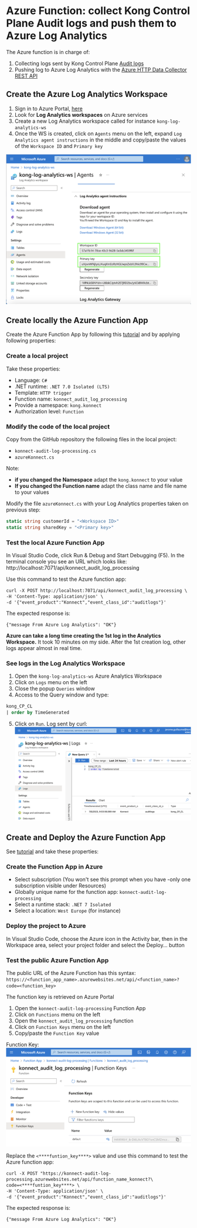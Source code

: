 # Azure Function: collect Kong Control Plane Audit logs and push them to Azure Log Analytics
The Azure function is in charge of:
1) Collecting logs sent by Kong Control Plane [Audit logs](https://docs.konghq.com/konnect/org-management/audit-logging/)
2) Pushing log to Azure Log Analytics with the [Azure HTTP Data Collector REST API](https://learn.microsoft.com/en-us/rest/api/loganalytics/create-request)

## Create the Azure Log Analytics Workspace
1) Sign in to Azure Portal, [here](https://portal.azure.com/)
2) Look for **Log Analytics workspaces** on Azure services
3) Create a new Log Analytics workspace called for instance `kong-log-analytics-ws`
4) Once the WS is created, click on `Agents` menu on the left, expand `Log Analytics agent instructions` in the middle and copy/paste the values of the `Workspace ID` and `Primary key`

![Alt text](/images/1-Azure-Log-Analytics-Workspace.png "Log Analytics Workspace")


## Create locally the Azure Function App
Create the Azure Function App by following this [tutorial](https://learn.microsoft.com/en-us/azure/azure-functions/create-first-function-vs-code-csharp) and by applying following properties:

### Create a local project
Take these properties:
- Language: `C#`
- .NET runtime: `.NET 7.0 Isolated (LTS)`
- Template: `HTTP trigger`
- Function name: `konnect_audit_log_processing`
- Provide a namespace: `kong.konnect`
- Authorization level: `Function`

### Modify the code of the local project
Copy from the GitHub repository the following files in the local project:
- `konnect-audit-log-processing.cs`
- `azureKonnect.cs`

Note: 
- **if you changed the Namespace** adapt the ```kong.konnect``` to your value
- **If you changed the Function name** adapt the class name and file name to your values

Modify the file `azureKonnect.cs` with your Log Analytics properties taken on previous step:
```C#
static string customerId = "<Workspace ID>"
static string sharedKey = "<Primary key>"
```
### Test the local Azure Function App
In Visual Studio Code, click  Run & Debug and Start Debugging (F5). In the terminal console you see an URL which looks like:
http://localhost:7071/api/konnect_audit_log_processing

Use this command to test the Azure function app:
```shell
curl -X POST http://localhost:7071/api/konnect_audit_log_processing \
-H 'Content-Type: application/json' \
-d '{"event_product":"Konnect","event_class_id":"auditlogs"}'
```
The expected response is:
```shell
{"message From Azure Log Analytics": "OK"}
```

**Azure can take a long time creating the 1st log in the Analytics Workspace.** It took 10 minutes on my side. After the 1st creation log, other logs appear almost in real time.

### See logs in the Log Analytics Workspace
1) Open the `kong-log-analytics-ws` Azure Analytics Workspace
2) Click on `Logs` menu on the left
3) Close the popup `Queries` window
4) Access to the Query window and type:
```sql
kong_CP_CL
| order by TimeGenerated
```
5) Click on `Run`. 
Log sent by curl:
![Alt text](/images/2-Azure-Log-Analytics-run-query.png "Query on kong_CP_CL")

## Create and Deploy the Azure Function App
See [tutorial](https://learn.microsoft.com/en-us/azure/azure-functions/create-first-function-vs-code-csharp) and take these properties:

### Create the Function App in Azure
- Select subscription (You won't see this prompt when you have -only one subscription visible under Resources)
- Globally unique name for the function app: ```konnect-audit-log-processing```
- Select a runtime stack: ```.NET 7 Isolated```
- Select a location: ```West Europe``` (for instance)

### Deploy the project to Azure
In Visual Studio Code, choose the Azure icon in the Activity bar, then in the Workspace area, select your project folder and select the Deploy... button

### Test the public Azure Function App
The public URL of the Azure Function has this syntax:
`https://<function_app_name>.azurewebsites.net/api/<function_name>?code=<function_key>`

The function key is retrieved on Azure Portal
1) Open the `konnect-audit-log-processing` Function App
2) Click on `Functions` menu on the left
3) Open the `konnect_audit_log_processing` function
4) Click on `Function Keys` menu on the left
5) Copy/paste the `Function Key` value

Function Key:
![Alt text](/images/3-Azure_Function_Key.png "Function Key")

Replace the `<****funtion_key****>` value and use this command to test the Azure function app:
```shell
curl -X POST "https://konnect-audit-log-processing.azurewebsites.net/api/function_name_konnect?\
code=<****funtion_key****> \
-H 'Content-Type: application/json' \
-d '{"event_product":"Konnect","event_class_id":"auditlogs"}'
```
The expected response is:
```shell
{"message From Azure Log Analytics": "OK"}
```
